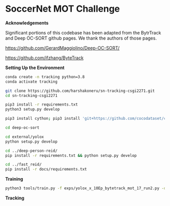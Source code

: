 # SoccerNet MOT Challenge 

**Acknowledgements**

Significant portions of this codebase has been adapted from the BytrTrack and Deep OC-SORT github pages. We thank the authors of those pages.

https://github.com/GerardMaggiolino/Deep-OC-SORT/

https://github.com/ifzhang/ByteTrack

**Setting Up the Environment**

```bash
conda create -n tracking python=3.8
conda activate tracking

git clone https://github.com/harshakoneru/sn-tracking-csgi2271.git
cd sn-tracking-csgi2271

pip3 install -r requirements.txt
python3 setup.py develop

pip3 install cython; pip3 install 'git+https://github.com/cocodataset/cocoapi.git#subdirectory=PythonAPI'

cd deep-oc-sort

cd external/yolox
python setup.py develop

cd ../deep-person-reid/
pip install -r requirements.txt && python setup.py develop

cd ../fast_reid/
pip install -r docs/requirements.txt
```

**Training**

```bash
python3 tools/train.py -f exps/yolox_x_10Ep_bytetrack_mot_17_run2.py -d 2 -b 16 --fp16 -o -c /scratch/hk3820/csgi2271_finalproject/YOLOX_outputs/yolox_x_10Ep_bytetrack_mot_17/latest_ckpt.pth.tar
```

**Tracking**
